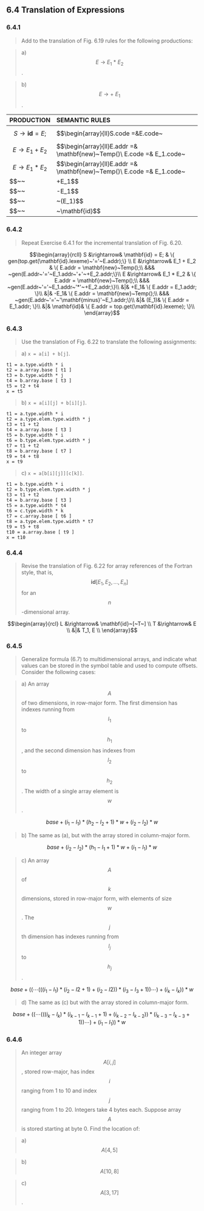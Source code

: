 ## 6.4 Translation of Expressions

### 6.4.1

> Add to the translation of Fig. 6.19 rules for the following productions:

> a) $$E~\rightarrow~E_1~*~E_2$$.

> b) $$E~\rightarrow~+~E_1$$.

| PRODUCTION | SEMANTIC RULES |
|:-----------|:---------------|
|$$S\rightarrow\mathbf{id}=E;$$|$$\begin{array}{ll}S.code =&E.code~||~\\ &gen(top.get(\mathbf{id}.lexeme)~'='~E.addr)\end{array}$$|
|$$E\rightarrow E_1+E_2$$|$$\begin{array}{ll}E.addr =& \mathbf{new}~Temp()\\ E.code =& E_1.code~||~E_2.code~||~\\&gen(E.addr~'='~E_1.addr~'+'~E_2.addr)\end{array}$$|
|$$E\rightarrow E_1*E_2$$|$$\begin{array}{ll}E.addr =& \mathbf{new}~Temp()\\ E.code =& E_1.code~||~E_2.code~||~\\&gen(E.addr~'='~E_1.addr~'*'~E_2.addr)\end{array}$$|
|$$~~|+E_1$$|$$\begin{array}{ll}E.addr =& E_1.addr\\ E.code =& E_1.code\end{array}$$|
|$$~~|-E_1$$|$$\begin{array}{ll}E.addr =& \mathbf{new}~Temp()\\ E.code =& E_1.code~||~\\&gen(E.addr~'='~'\mathbf{minus}'~E_1.addr)\end{array}$$|
|$$~~|~(E_1)$$|$$\begin{array}{ll}E.addr=&E_1.addr\\E.code=&E_1.code\end{array}$$|
|$$~~|~\mathbf{id}$$|$$\begin{array}{ll}E.addr=&top.get(\mathbf{id}.lexeme)\\ E.code =& ''\end{array}$$

### 6.4.2

> Repeat Exercise 6.4.1 for the incremental translation of Fig. 6.20.

$$\begin{array}{rcll}
S &\rightarrow& \mathbf{id} = E; & \{ gen(top.get(\mathbf{id}.lexeme)~'='~E.addr);\} \\
E &\rightarrow& E_1 + E_2 & \{ E.addr = \mathbf{new}~Temp();\\
&&& ~gen(E.addr~'='~E_1.addr~'+'~+E_2.addr;\}\\
E &\rightarrow& E_1 * E_2 & \{ E.addr = \mathbf{new}~Temp();\\
&&& ~gen(E.addr~'='~E_1.addr~'*'~+E_2.addr;\}\\
&|& +E_1& \{ E.addr = E_1.addr; \}\\
&|& -E_1& \{ E.addr = \mathbf{new}~Temp();\\
&&& ~gen(E.addr~'='~'\mathbf{minus}'~E_1.addr;\}\\
&|& (E_1)& \{ E.addr = E_1.addr; \}\\
&|& \mathbf{id}& \{ E.addr = top.get(\mathbf{id}.lexeme); \}\\
\end{array}$$

### 6.4.3

> Use the translation of Fig. 6.22 to translate the following assignments:

> a) `x = a[i] + b[j]`.

```
t1 = a.type.width * i
t2 = a.array.base [ t1 ]
t3 = b.type.width * j
t4 = b.array.base [ t3 ]
t5 = t2 + t4
x = t5
```

> b) `x = a[i][j] + b[i][j]`.

```
t1 = a.type.width * i
t2 = a.type.elem.type.width * j
t3 = t1 + t2
t4 = a.array.base [ t3 ]
t5 = b.type.width * i
t6 = b.type.elem.type.width * j
t7 = t1 + t2
t8 = b.array.base [ t7 ]
t9 = t4 + t8
x = t9
```

> c) `x = a[b[i][j]][c[k]]`.

```
t1 = b.type.width * i
t2 = b.type.elem.type.width * j
t3 = t1 + t2
t4 = b.array.base [ t3 ]
t5 = a.type.width * t4
t6 = c.type.width * k
t7 = c.array.base [ t6 ]
t8 = a.type.elem.type.width * t7
t9 = t5 + t8
t10 = a.array.base [ t9 ]
x = t10
```

### 6.4.4

> Revise the translation of Fig. 6.22 for array references of the Fortran style, that is, $$\mathbf{id}[E_1, E_2, \dots, E_n]$$ for an $$n$$-dimensional array.

$$\begin{array}{rcl}
L &\rightarrow& \mathbf{id}~[~T~] \\
T &\rightarrow& E \\
&|& T_1, E \\
\end{array}$$

### 6.4.5

> Generalize formula (6.7) to multidimensional arrays, and indicate what values can be stored in the symbol table and used to compute offsets. Consider the following cases:

> a) An array $$A$$ of two dimensions, in row-major form. The first dimension has indexes running from $$l_1$$ to $$h_1$$, and the second dimension has indexes from $$l_2$$ to $$h_2$$. The width of a single array element is $$w$$.

$$base + (i_1 - l_1) * (h_2 - l_2 + 1) * w + (i_2 - l_2) * w$$

> b) The same as (a), but with the array stored in column-major form.

$$base + (i_2 - l_2) * (h_1 - l_1 + 1) * w + (i_1 - l_1) * w$$

> c) An array $$A$$ of $$k$$ dimensions, stored in row-major form, with elements of size $$w$$. The $$j$$th dimension has indexes running from $$l_j$$ to $$h_j$$.

$$base + ((\cdots(((i_1 - l_1) * (i_2 - l2 + 1) + (i_2 - l2)) * (i_3 - l_3 + 1))\cdots) + (i_k - l_k))*w$$

> d) The same as (c) but with the array stored in column-major form.

$$base + ((\cdots(((i_k - l_k) * (i_{k-1} - l_{k-1} + 1) + (i_{k-2} - l_{k-2})) * (i_{k-3} - l_{k-3} + 1))\cdots) + (i_1 - l_1))*w$$

### 6.4.6

> An integer array $$A[i, j]$$, stored row-major, has index $$i$$ ranging from 1 to 10 and index $$j$$ ranging from 1 to 20. Integers take 4 bytes each. Suppose array $$A$$ is stored starting at byte 0. Find the location of:

> a) $$A[4, 5]$$

> b) $$A[10, 8]$$

> c) $$A[3, 17]$$.
